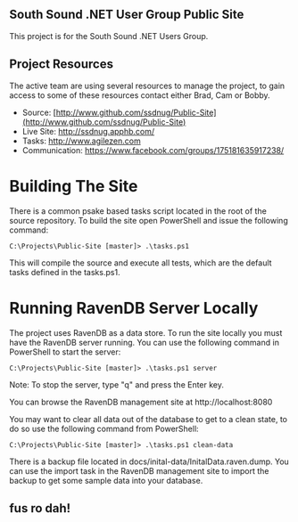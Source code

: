 ## South Sound .NET User Group Public Site

This project is for the South Sound .NET Users Group.

## Project Resources

The active team are using several resources to manage the project, to gain access to some of these resources contact either Brad, Cam or Bobby.

- Source: [http://www.github.com/ssdnug/Public-Site](http://www.github.com/ssdnug/Public-Site)
- Live Site: http://ssdnug.apphb.com/
- Tasks: http://www.agilezen.com
- Communication: https://www.facebook.com/groups/175181635917238/

# Building The Site

There is a common psake based tasks script located in the root of the source repository. To build the site open PowerShell and issue the following command:

```
C:\Projects\Public-Site [master]> .\tasks.ps1
```

This will compile the source and execute all tests, which are the default tasks defined in the tasks.ps1.

# Running RavenDB Server Locally

The project uses RavenDB as a data store. To run the site locally you must have the RavenDB server running. You can use the following command in PowerShell to start the server:

```
C:\Projects\Public-Site [master]> .\tasks.ps1 server
```

Note: To stop the server, type "q" and press the Enter key.

You can browse the RavenDB management site at http://localhost:8080

You may want to clear all data out of the database to get to a clean state, to do so use the following command from PowerShell:

```
C:\Projects\Public-Site [master]> .\tasks.ps1 clean-data
```
There is a backup file located in docs/inital-data/InitalData.raven.dump. You can use the import task in the RavenDB management site to import the backup to get some sample data into your database.

## fus ro dah!